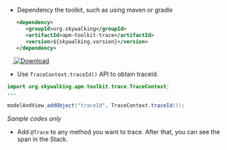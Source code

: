 * Dependency the toolkit, such as using maven or gradle
```xml
   <dependency>
      <groupId>org.skywalking</groupId>
      <artifactId>apm-toolkit-trace</artifactId>
      <version>${skywalking.version}</version>
   </dependency>
```
&nbsp;&nbsp;&nbsp;[ ![Download](https://api.bintray.com/packages/wu-sheng/skywalking/org.skywalking.apm-toolkit-trace/images/download.svg) ](https://bintray.com/wu-sheng/skywalking/org.skywalking.apm-toolkit-trace/_latestVersion)

* Use `TraceContext.traceId()` API to obtain traceId.
```java
import org.skywalking.apm.toolkit.trace.TraceContext;
...

modelAndView.addObject("traceId", TraceContext.traceId());
```
_Sample codes only_

* Add `@Trace` to any method you want to trace. After that, you can see the span in the Stack.